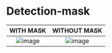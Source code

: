 # Detection-mask

WITH MASK                  |  WITHOUT MASK
:-------------------------:|:-------------------------:
![image](https://user-images.githubusercontent.com/64735478/126864952-97e1504a-8b0d-4266-9af0-6fdeac64313e.png)  |  ![image](https://user-images.githubusercontent.com/64735478/126865025-a9feea01-d4d2-45c5-b7e9-d56e8da0ae74.png)


